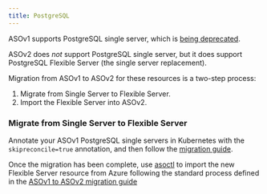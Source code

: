 ```yaml
---
title: PostgreSQL
---
```


ASOv1 supports PostgreSQL single server, which is 
[being deprecated](https://azure.microsoft.com/updates/azure-database-for-postgresql-single-server-will-be-retired-migrate-to-flexible-server-by-28-march-2025/).

ASOv2 does _not_ support PostgreSQL single server, but it does support PostgreSQL Flexible Server 
(the single server replacement).

Migration from ASOv1 to ASOv2 for these resources is a two-step process:
1. Migrate from Single Server to Flexible Server.
2. Import the Flexible Server into ASOv2.

### Migrate from Single Server to Flexible Server

Annotate your ASOv1 PostgreSQL single servers in Kubernetes with the `skipreconcile=true` annotation, 
and then follow the 
[migration guide](https://learn.microsoft.com/azure/postgresql/migrate/migration-service/concepts-migration-service-postgresql).

Once the migration has been complete, use [asoctl](../../../tools/asoctl/) to import the new Flexible Server resource from 
Azure following the standard process defined in the [ASOv1 to ASOv2 migration guide](../)

